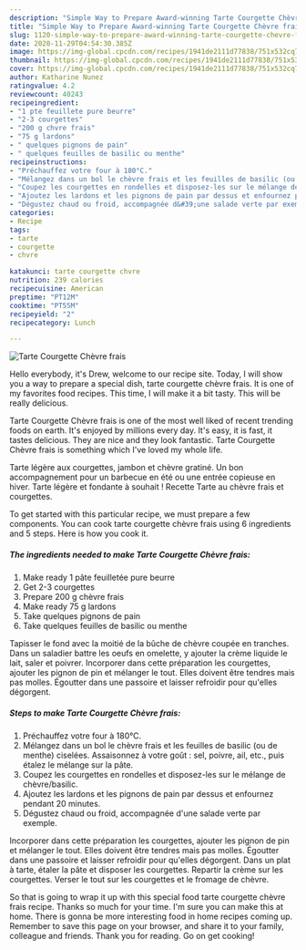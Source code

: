 ```yaml
---
description: "Simple Way to Prepare Award-winning Tarte Courgette Chèvre frais"
title: "Simple Way to Prepare Award-winning Tarte Courgette Chèvre frais"
slug: 1120-simple-way-to-prepare-award-winning-tarte-courgette-chevre-frais
date: 2020-11-29T04:54:30.385Z
image: https://img-global.cpcdn.com/recipes/1941de2111d77838/751x532cq70/tarte-courgette-chevre-frais-photo-principale-de-la-recette.jpg
thumbnail: https://img-global.cpcdn.com/recipes/1941de2111d77838/751x532cq70/tarte-courgette-chevre-frais-photo-principale-de-la-recette.jpg
cover: https://img-global.cpcdn.com/recipes/1941de2111d77838/751x532cq70/tarte-courgette-chevre-frais-photo-principale-de-la-recette.jpg
author: Katharine Nunez
ratingvalue: 4.2
reviewcount: 40243
recipeingredient:
- "1 pte feuillete pure beurre"
- "2-3 courgettes"
- "200 g chvre frais"
- "75 g lardons"
- " quelques pignons de pain"
- " quelques feuilles de basilic ou menthe"
recipeinstructions:
- "Préchauffez votre four à 180°C."
- "Mélangez dans un bol le chèvre frais et les feuilles de basilic (ou de menthe) ciselées. Assaisonnez à votre goût : sel, poivre, ail, etc., puis étalez le mélange sur la pâte."
- "Coupez les courgettes en rondelles et disposez-les sur le mélange de chèvre/basilic."
- "Ajoutez les lardons et les pignons de pain par dessus et enfournez pendant 20 minutes."
- "Dégustez chaud ou froid, accompagnée d&#39;une salade verte par exemple."
categories:
- Recipe
tags:
- tarte
- courgette
- chvre

katakunci: tarte courgette chvre 
nutrition: 239 calories
recipecuisine: American
preptime: "PT12M"
cooktime: "PT55M"
recipeyield: "2"
recipecategory: Lunch

---
```



![Tarte Courgette Chèvre frais](https://img-global.cpcdn.com/recipes/1941de2111d77838/751x532cq70/tarte-courgette-chevre-frais-photo-principale-de-la-recette.jpg)

Hello everybody, it's Drew, welcome to our recipe site. Today, I will show you a way to prepare a special dish, tarte courgette chèvre frais. It is one of my favorites food recipes. This time, I will make it a bit tasty. This will be really delicious.

Tarte Courgette Chèvre frais is one of the most well liked of recent trending foods on earth. It's enjoyed by millions every day. It's easy, it is fast, it tastes delicious. They are nice and they look fantastic. Tarte Courgette Chèvre frais is something which I've loved my whole life.

Tarte légère aux courgettes, jambon et chèvre gratiné. Un bon accompagnement pour un barbecue en été ou une entrée copieuse en hiver. Tarte légère et fondante à souhait ! Recette Tarte au chèvre frais et courgettes.


To get started with this particular recipe, we must prepare a few components. You can cook tarte courgette chèvre frais using 6 ingredients and 5 steps. Here is how you cook it.

<!--inarticleads1-->

##### The ingredients needed to make Tarte Courgette Chèvre frais:

1. Make ready 1 pâte feuilletée pure beurre
1. Get 2-3 courgettes
1. Prepare 200 g chèvre frais
1. Make ready 75 g lardons
1. Take  quelques pignons de pain
1. Take  quelques feuilles de basilic ou menthe


Tapisser le fond avec la moitié de la bûche de chèvre coupée en tranches. Dans un saladier battre les oeufs en omelette, y ajouter la crème liquide le lait, saler et poivrer. Incorporer dans cette préparation les courgettes, ajouter les pignon de pin et mélanger le tout. Elles doivent être tendres mais pas molles. Égoutter dans une passoire et laisser refroidir pour qu&#39;elles dégorgent. 

<!--inarticleads2-->

##### Steps to make Tarte Courgette Chèvre frais:

1. Préchauffez votre four à 180°C.
1. Mélangez dans un bol le chèvre frais et les feuilles de basilic (ou de menthe) ciselées. Assaisonnez à votre goût : sel, poivre, ail, etc., puis étalez le mélange sur la pâte.
1. Coupez les courgettes en rondelles et disposez-les sur le mélange de chèvre/basilic.
1. Ajoutez les lardons et les pignons de pain par dessus et enfournez pendant 20 minutes.
1. Dégustez chaud ou froid, accompagnée d&#39;une salade verte par exemple.


Incorporer dans cette préparation les courgettes, ajouter les pignon de pin et mélanger le tout. Elles doivent être tendres mais pas molles. Égoutter dans une passoire et laisser refroidir pour qu&#39;elles dégorgent. Dans un plat à tarte, étaler la pâte et disposer les courgettes. Repartir la crème sur les courgettes. Verser le tout sur les courgettes et le fromage de chèvre. 

So that is going to wrap it up with this special food tarte courgette chèvre frais recipe. Thanks so much for your time. I'm sure you can make this at home. There is gonna be more interesting food in home recipes coming up. Remember to save this page on your browser, and share it to your family, colleague and friends. Thank you for reading. Go on get cooking!
